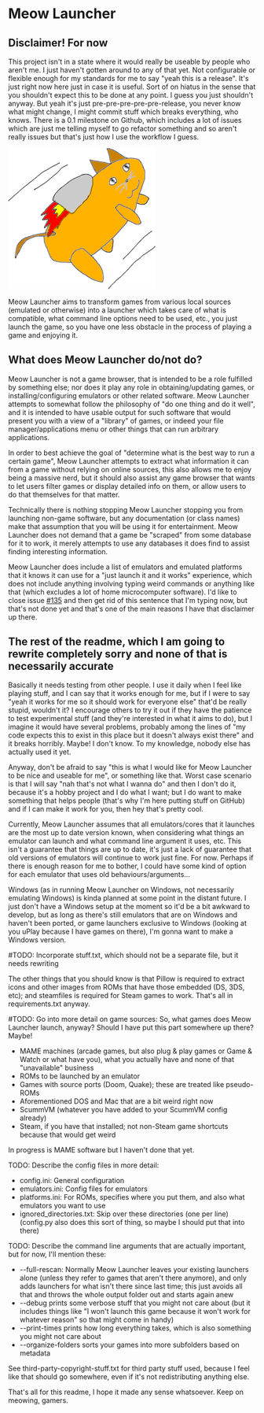 # Meow Launcher


## Disclaimer! For now

This project isn't in a state where it would really be useable by people who aren't me. I just haven't gotten around to any of that yet. Not configurable or flexible enough for my standards for me to say "yeah this is a release". It's just right now here just in case it is useful. Sort of on hiatus in the sense that you shouldn't expect this to be done at any point. I guess you just shouldn't anyway. But yeah it's just pre-pre-pre-pre-pre-release, you never know what might change, I might commit stuff which breaks everything, who knows. There is a 0.1 milestone on Github, which includes a lot of issues which are just me telling myself to go refactor something and so aren't really issues but that's just how I use the workflow I guess.

<img alt="Meow Launcher's logo" src="meowlauncher/gui/icon.png?raw=true" width="300" />

Meow Launcher aims to transform games from various local sources (emulated or otherwise) into a launcher which takes care of what is compatible, what command line options need to be used, etc., you just launch the game, so you have one less obstacle in the process of playing a game and enjoying it. 

## What does Meow Launcher do/not do?

Meow Launcher is not a game browser, that is intended to be a role fulfilled by something else; nor does it play any role in obtaining/updating games, or installing/configuring emulators or other related software. Meow Launcher attempts to somewhat follow the philosophy of "do one thing and do it well", and it is intended to have usable output for such software that would present you with a view of a "library" of games, or indeed your file manager/applications menu or other things that can run arbitrary applications.

In order to best achieve the goal of "determine what is the best way to run a certain game", Meow Launcher attempts to extract what information it can from a game without relying on online sources, this also allows me to enjoy being a massive nerd, but it should also assist any game browser that wants to let users filter games or display detailed info on them, or allow users to do that themselves for that matter.

Technically there is nothing stopping Meow Launcher stopping you from launching non-game software, but any documentation (or class names) make that assumption that you will be using it for entertainment. Meow Launcher does not demand that a game be "scraped" from some database for it to work, it merely attempts to use any databases it does find to assist finding interesting information.

Meow Launcher does include a list of emulators and emulated platforms that it knows it can use for a "just launch it and it works" experience, which does not include anything involving typing weird commands or anything like that (which excludes a lot of home microcomputer software). I'd like to close issue [#135](https://github.com/Zowayix/Meow-Launcher/issues/135) and then get rid of this sentence that I'm typing now, but that's not done yet and that's one of the main reasons I have that disclaimer up there.

## The rest of the readme, which I am going to rewrite completely sorry and none of that is necessarily accurate

Basically it needs testing from other people. I use it daily when I feel like playing stuff, and I can say that it works enough for me, but if I were to say "yeah it works for me so it should work for everyone else" that'd be really stupid, wouldn't it? I encourage others to try it out if they have the patience to test experimental stuff (and they're interested in what it aims to do), but I imagine it would have several problems, probably among the lines of "my code expects this to exist in this place but it doesn't always exist there" and it breaks horribly. Maybe! I don't know. To my knowledge, nobody else has actually used it yet.

Anyway, don't be afraid to say "this is what I would like for Meow Launcher to be nice and useable for me", or something like that. Worst case scenario is that I will say "nah that's not what I wanna do" and then I don't do it, because it's a hobby project and I do what I want; but I do want to make something that helps people (that's why I'm here putting stuff on GitHub) and if I can make it work for you, then hey that's pretty cool.

Currently, Meow Launcher assumes that all emulators/cores that it launches are the most up to date version known, when considering what things an emulator can launch and what command line argument it uses, etc. This isn't a guarantee that things are up to date, it's just a lack of guarantee that old versions of emulators will continue to work just fine. For now. Perhaps if there is enough reason for me to bother, I could have some kind of option for each emulator that uses old behaviours/arguments…

Windows (as in running Meow Launcher on Windows, not necessarily emulating Windows) is kinda planned at some point in the distant future. I just don't have a Windows setup at the moment so it'd be a bit awkward to develop, but as long as there's still emulators that are on Windows and haven't been ported, or game launchers exclusive to Windows (looking at you uPlay because I have games on there), I'm gonna want to make a Windows version.

#TODO: Incorporate stuff.txt, which should not be a separate file, but it needs rewriting

The other things that you should know is that Pillow is required to extract icons and other images from ROMs that have those embedded (DS, 3DS, etc); and steamfiles is required for Steam games to work. That's all in requirements.txt anyway.

#TODO: Go into more detail on game sources:
So, what games does Meow Launcher launch, anyway? Should I have put this part somewhere up there? Maybe!

- MAME machines (arcade games, but also plug & play games or Game & Watch or what have you), what you actually have and none of that "unavailable" business
- ROMs to be launched by an emulator
- Games with source ports (Doom, Quake); these are treated like pseudo-ROMs
- Aforementioned DOS and Mac that are a bit weird right now
- ScummVM (whatever you have added to your ScummVM config already)
- Steam, if you have that installed; not non-Steam game shortcuts because that would get weird

In progress is MAME software but I haven't done that yet.

TODO: Describe the config files in more detail:

- config.ini: General configuration
- emulators.ini: Config files for emulators
- platforms.ini: For ROMs, specifies where you put them, and also what emulators you want to use
- ignored_directories.txt: Skip over these directories (one per line) (config.py also does this sort of thing, so maybe I should put that into there)

TODO: Describe the command line arguments that are actually important, but for now, I'll mention these:

- --full-rescan: Normally Meow Launcher leaves your existing launchers alone (unless they refer to games that aren't there anymore), and only adds launchers for what isn't there since last time; this just avoids all that and throws the whole output folder out and starts again anew
- --debug prints some verbose stuff that you might not care about (but it includes things like "I won't launch this game because it won't work for whatever reason" so that might come in handy)
- --print-times prints how long everything takes, which is also something you might not care about
- --organize-folders sorts your games into more subfolders based on metadata

See third-party-copyright-stuff.txt for third party stuff used, because I feel like that should go somewhere, even if it's not redistributing anything else.

That's all for this readme, I hope it made any sense whatsoever. Keep on meowing, gamers.
